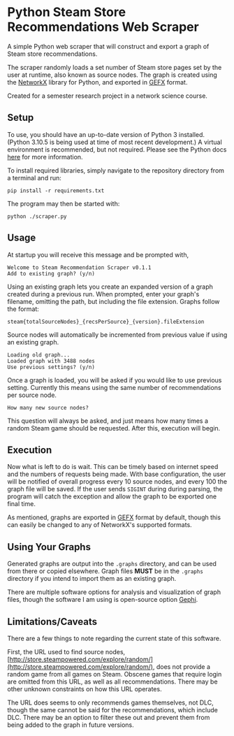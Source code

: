 # Python Steam Store Recommendations Web Scraper

A simple Python web scraper that will construct and export a graph of Steam store recommendations.

The scraper randomly loads a set number of Steam store pages set by the user at runtime, also known as source nodes. The graph is created using the [NetworkX](https://networkx.org/documentation/stable/index.html) library for Python, and exported in [GEFX](https://gexf.net/) format.

Created for a semester research project in a network science course.

## Setup

To use, you should have an up-to-date version of Python 3 installed. (Python 3.10.5 is being used at time of most recent development.) A virtual environment is recommended, but not required. Please see the Python docs [here](https://docs.python.org/3/library/venv.html) for more information.

To install required libraries, simply navigate to the repository directory from a terminal and run:
```
pip install -r requirements.txt
```

The program may then be started with:
```
python ./scraper.py
```
## Usage
At startup you will receive this message and be prompted with, 
```
Welcome to Steam Recommendation Scraper v0.1.1
Add to existing graph? (y/n) 
```
Using an existing graph lets you create an expanded version of a graph created during a previous run. When prompted, enter your graph's filename, omitting the path, but including the file extension. Graphs follow the format:
```
steam{totalSourceNodes}_{recsPerSource}_{version}.fileExtension
```
Source nodes will automatically be incremented from previous value if using an existing graph.
```
Loading old graph...
Loaded graph with 3488 nodes
Use previous settings? (y/n) 
```
Once a graph is loaded, you will be asked if you would like to use previous setting. Currently this means using the same number of recommendations per source node.
```
How many new source nodes? 
```
This question will always be asked, and just means how many times a random Steam game should be requested. After this, execution will begin.
## Execution
Now what is left to do is wait. This can be timely based on internet speed and the numbers of requests being made. With base configuration, the user will be notified of overall progress every 10 source nodes, and every 100 the graph file will be saved. If the user sends `SIGINT` during during parsing, the program will catch the exception and allow the graph to be exported one final time.

As mentioned, graphs are exported in [GEFX](https://gexf.net/) format by default, though this can easily be changed to any of NetworkX's supported formats.

## Using Your Graphs
Generated graphs are output into the `.graphs` directory, and can be used from there or copied elsewhere. Graph files **MUST** be in the `.graphs` directory if you intend to import them as an existing graph.

There are multiple software options for analysis and visualization of graph files, though the software I am using is open-source option [Gephi](https://gephi.org/).

## Limitations/Caveats
There are a few things to note regarding the current state of this software.

First, the URL used to find source nodes, [http://store.steampowered.com/explore/random/](http://store.steampowered.com/explore/random/), does not provide a random game from all games on Steam. Obscene games that require login are omitted from this URL, as well as all recommendations. There may be other unknown constraints on how this URL operates.

The URL does seems to only recommends games themselves, not DLC, though the same cannot be said for the recommendations, which include DLC. There may be an option to filter these out and prevent them from being added to the graph in future versions.

